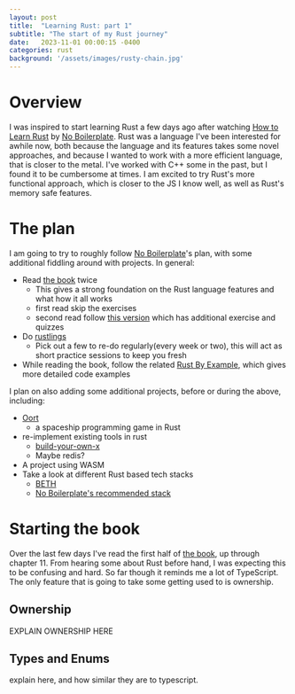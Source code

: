 ```yaml
---
layout: post
title:  "Learning Rust: part 1"
subtitle: "The start of my Rust journey"
date:   2023-11-01 00:00:15 -0400
categories: rust
background: '/assets/images/rusty-chain.jpg'
---
```

# Overview
I was inspired to start learning Rust a few days ago after watching [How to Learn Rust](https://www.youtube.com/watch?v=2hXNd6x9sZs) by [No Boilerplate](https://www.youtube.com/@NoBoilerplate). Rust was a language I've been interested for awhile now, both because the language and its features takes some novel approaches, and because I wanted to work with a more efficient language, that is closer to the metal. I've worked with C++ some in the past, but I found it to be cumbersome at times. I am excited to try Rust's more functional approach, which is closer to the JS I know well, as well as Rust's memory safe features. 

# The plan
I am going to try to roughly follow [No Boilerplate](https://www.youtube.com/@NoBoilerplate)'s plan, with some additional fiddling around with projects. In general:
- Read [the book](https://doc.rust-lang.org/stable/book/title-page.html) twice
    - This gives a strong foundation on the Rust language features and what how it all works
    - first read skip the exercises
    - second read follow [this version](https://rust-book.cs.brown.edu/) which has additional exercise and quizzes
- Do [rustlings](https://github.com/rust-lang/rustlings)
    - Pick out a few to re-do regularly(every week or two), this will act as short practice sessions to keep you fresh
- While reading the book, follow the related [Rust By Example](https://doc.rust-lang.org/rust-by-example/), which gives more detailed code examples

I plan on also adding some additional projects, before or during the above, including:
- [Oort](https://oort.rs/?utm_source=tldrwebdev)
    - a spaceship programming game in Rust
- re-implement existing tools in rust
    - [build-your-own-x](https://github.com/codecrafters-io/build-your-own-x?utm_source=tldrwebdev)
    - Maybe redis?
- A project using WASM
- Take a look at different Rust based tech stacks
    - [BETH](https://www.youtube.com/watch?v=cpzowDDJj24)
    - [No Boilerplate's recommended stack](https://www.youtube.com/watch?v=pocWrUj68tU)

# Starting the book
Over the last few days I've read the first half of [the book](https://doc.rust-lang.org/stable/book/title-page.html), up through chapter 11. From hearing some about Rust before hand, I was expecting this to be confusing and hard. So far though it reminds me a lot of TypeScript. The only feature that is going to take some getting used to is ownership.

## Ownership
EXPLAIN OWNERSHIP HERE

## Types and Enums
explain here, and how similar they are to typescript.
